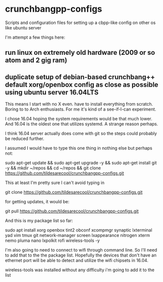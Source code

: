 # crunchbangpp-configs
Scripts and configuration files for setting up a cbpp-like config on other os like ubuntu server

I'm attempt a few things here:
## run linux on extremely old hardware (2009 or so atom and 2 gig ram)
## duplicate setup of debian-based crunchbang++ default xorg/openbox config as close as possible using ubuntu server 16.04LTS

This means I start with no X even. have to install everything from scratch. Boring to to Arch enthusiasts. For me it's kind of a see-if-I-can experiment.

I chose 16.04 hoping the system requirements would be that much lower. And 16.04 is the oldest one that utilizes systemd. A strange reason perhaps.

I think 16.04 server actually does come with git so the steps could probably be reduced further.

I assumed I would have to type this one thing in nothing else but perhaps not:

sudo apt-get update && sudo apt-get upgrade -y && sudo apt-get install git -y && mkdir ~/repos && cd ~/repos && git clone https://github.com/tildesarecool/crunchbangpp-configs.git

This at least I'm pretty sure I can't avoid typing in 

git clone https://github.com/tildesarecool/crunchbangpp-configs.git

for getting updates, it would be:

git pull https://github.com/tildesarecool/crunchbangpp-configs.git


And this is my package list so far:

sudo apt install xorg openbox tint2 obconf xcompmgr synaptic lxterminal yad vim tmux git network-manager screen lxappearance nitrogen xterm nemo pluma nano lxpolkit rofi wireless-tools -y

I'm also going to need to connect to wifi through command line. So I'll need to add that to the the package list. Hopefully the devices that don't have an ethernet port will be able to detect and utilize the wifi chipsets in 16.04.

wireless-tools was installed without any difficulty i'm going to add it to the list

